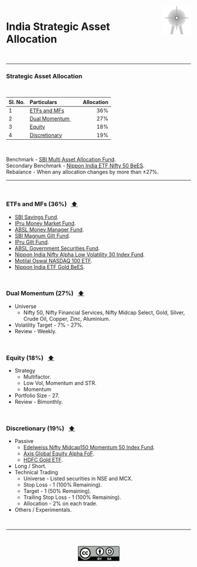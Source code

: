 <img alt="Trading Journal Logo" src="files/saa_logo.svg" width="15.3%" align="right">

# <a id="jrnl"> India Strategic Asset Allocation </a>

</br>

---

### **Strategic Asset Allocation**

</br>

| Sl. No.  | Particulars                                        |&nbsp; &nbsp;  Allocation |
|:---------|:---------------------------------------------------|-------------------------:|
| 1        | <a href="#fnds"> ETFs and MFs </a>                 |                      36% |
| 2        | <a href="#dmom"> Dual Momentum </a> &nbsp;         |                      27% |
| 3        | <a href="#eqty"> Equity </a>                       |                      18% |
| 4        | <a href="#disc"> Discretionary </a>                |                      19% |

</br>

Benchmark - [SBI Multi Asset Allocation Fund](https://www.valueresearchonline.com/funds/17657/sbi-multi-asset-allocation-fund-direct-plan/).</br>
Secondary Benchmark - [Nippon India ETF Nifty 50 BeES](https://www.google.com/finance/quote/NIFTYBEES:NSE). </br>
Rebalance - When any allocation changes by more than ±27%.

---

</br>

### **<a id="fnds"> ETFs and MFs (36%) </a>** &nbsp; <a href="#jrnl"> ⬆️ </a>
- [SBI Savings Fund](https://www.valueresearchonline.com/funds/17152/sbi-savings-fund-direct-plan/).
- [IPru Money Market Fund](https://www.valueresearchonline.com/funds/15854/icici-prudential-money-market-fund-direct-plan/).
- [ABSL Money Manager Fund](https://www.valueresearchonline.com/funds/15826/aditya-birla-sun-life-money-manager-fund-direct-plan/).
- [SBI Magnum Gilt Fund](https://www.valueresearchonline.com/funds/17166/sbi-magnum-gilt-fund-direct-plan/).
- [IPru Gilt Fund](https://www.valueresearchonline.com/funds/15953/icici-prudential-gilt-fund-direct-plan/).
- [ABSL Government Securities Fund](https://www.valueresearchonline.com/funds/15896/aditya-birla-sun-life-government-securities-fund-direct-plan/).
- [Nippon India Nifty Alpha Low Volatility 30 Index Fund](https://www.valueresearchonline.com/funds/42413/nippon-india-nifty-alpha-low-volatility-30-index-fund-direct-plan/).
- [Motilal Oswal NASDAQ 100 ETF](https://www.valueresearchonline.com/funds/12498/motilal-oswal-nasdaq-100-etf).
- [Nippon India ETF Gold BeES](https://www.valueresearchonline.com/funds/4957/nippon-india-etf-gold-bees/).
    
</br>

### **<a id="dmom"> Dual Momentum (27%) </a>** &nbsp; <a href="#jrnl"> ⬆️ </a>
- Universe
    - Nifty 50, Nifty Financial Services, Nifty Midcap Select, Gold, Silver, Crude Oil, Copper, Zinc, Aluminium.
- Volatility Target - 7% - 27%.
- Review - Weekly.

</br>

### **<a id="eqty"> Equity (18%) </a>** &nbsp; <a href="#jrnl"> ⬆️ </a>
- Strategy
    - Multifactor.
    - Low Vol, Momentum and STR.
    - Momentum
- Portfolio Size - 27.
- Review - Bimonthly.

</br>

### **<a id="disc"> Discretionary (19%) </a>** &nbsp; <a href="#jrnl"> ⬆️ </a>
- Passive
    - [Edelweiss Nifty Midcap150 Momentum 50 Index Fund](https://www.valueresearchonline.com/funds/42812/edelweiss-nifty-midcap150-momentum-50-index-fund-direct-plan/).
    - [Axis Global Equity Alpha FoF](https://www.valueresearchonline.com/funds/41100/axis-global-equity-alpha-fof-direct-plan/).
    - [HDFC Gold ETF](https://www.valueresearchonline.com/funds/11314/hdfc-gold-etf/).
- Long / Short.
- Technical Trading
    - Universe - Listed securities in NSE and MCX.
    - Stop Loss - 1 (100% Remaining).
    - Target - 1 (50% Remaining).
    - Trailing Stop Loss - 1 (100% Remaining).
    - Allocation - 2% on each trade.
- Others / Experimentals.

</br>

---

</br>

<p align="center">
<img alt="All Rights Reserved Logo" src="files/cc_by_sa.svg" width="113">
</p>
